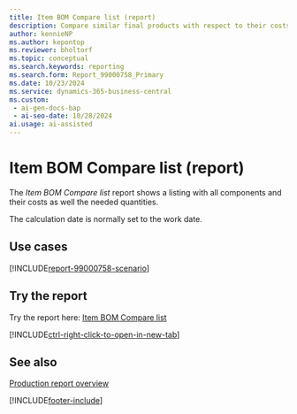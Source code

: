 ```yaml
---
title: Item BOM Compare list (report)
description: Compare similar final products with respect to their costs.
author: kennieNP
ms.author: kepontop
ms.reviewer: bholtorf
ms.topic: conceptual
ms.search.keywords: reporting
ms.search.form: Report_99000758_Primary
ms.date: 10/23/2024
ms.service: dynamics-365-business-central
ms.custom:
 - ai-gen-docs-bap
 - ai-seo-date: 10/28/2024
ai.usage: ai-assisted
---
```


# Item BOM Compare list (report)

The *Item BOM Compare list* report shows a listing with all components and their costs as well the needed quantities. 

The calculation date is normally set to the work date.


## Use cases

[!INCLUDE[report-99000758-scenario](../includes/report-99000758-scenario-include.md)]

<!-- 

Prompt

Below is a report in an ERP system. Provide 3-4 use cases for different personas working with production or manufacturing.

Format like this:    
  
As a <persona>, use the report to    
* use case 1  
* use case 2    

Do not capitalize the persona names. 

Do not start lines with "Use the data to"

## Report name
Item BOM Compare list

## Report description
The *Item BOM Compare list* report shows a listing with all components and their costs as well the needed quantities. 
The calculation date is normally set to the work date.

### What the report does

### Use cases
Compare similar final products with respect to their costs.

Please include your data sources and URLs

-->


## Try the report

Try the report here: [Item BOM Compare list](https://businesscentral.dynamics.com?report=99000758)

[!INCLUDE[ctrl-right-click-to-open-in-new-tab](../includes/ctrl-right-click-to-open-in-new-tab.md)]


## See also

[Production report overview](../production-reports.md)

[!INCLUDE[footer-include](../includes/footer-banner.md)]